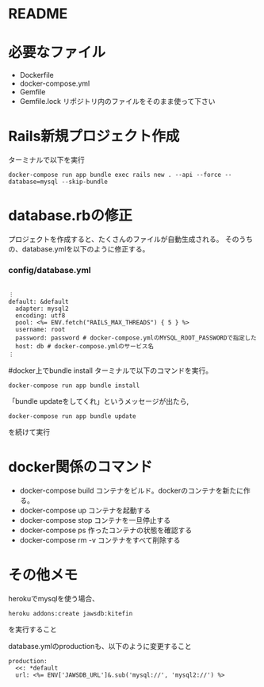 # README

# 必要なファイル
- Dockerfile
- docker-compose.yml
- Gemfile
- Gemfile.lock
リポジトリ内のファイルをそのまま使って下さい

# Rails新規プロジェクト作成

ターミナルで以下を実行

```
docker-compose run app bundle exec rails new . --api --force --database=mysql --skip-bundle
```

# database.rbの修正
プロジェクトを作成すると、たくさんのファイルが自動生成される。
そのうちの、database.ymlを以下のように修正する。
### config/database.yml
```

︙
default: &default
  adapter: mysql2
  encoding: utf8
  pool: <%= ENV.fetch("RAILS_MAX_THREADS") { 5 } %>
  username: root
  password: password # docker-compose.ymlのMYSQL_ROOT_PASSWORDで指定した
  host: db # docker-compose.ymlのサービス名
︙
```

#docker上でbundle install
ターミナルで以下のコマンドを実行。
```
docker-compose run app bundle install
```
「bundle updateをしてくれ」というメッセージが出たら,
```
docker-compose run app bundle update
```
を続けて実行

# docker関係のコマンド
- docker-compose build コンテナをビルド。dockerのコンテナを新たに作る。
- docker-compose up コンテナを起動する
- docker-compose stop コンテナを一旦停止する
- docker-compose ps 作ったコンテナの状態を確認する
- docker-compose rm -v コンテナをすべて削除する

# その他メモ
herokuでmysqlを使う場合、
```
heroku addons:create jawsdb:kitefin
```
を実行すること

database.ymlのproductionも、以下のように変更すること
```
production:
  <<: *default
  url: <%= ENV['JAWSDB_URL']&.sub('mysql://', 'mysql2://') %>
```
